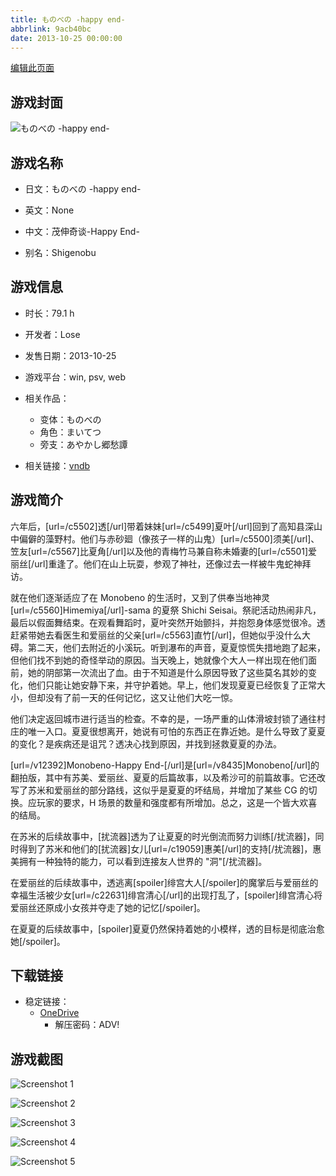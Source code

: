 ```yaml
---
title: ものべの -happy end-
abbrlink: 9acb40bc
date: 2013-10-25 00:00:00
---
```

[编辑此页面](https://github.com/ACG-3/ADV3-source/blob/main/source/_posts/games/%E3%81%BE%E3%81%84%E3%81%A6%E3%81%A4.md)

## 游戏封面

![ものべの -happy end-](https://pan.timero.xyz/d/onedrive/img_lib_001/%E3%81%BE%E3%81%84%E3%81%A6%E3%81%A4_cover.avif)


## 游戏名称

- 日文：ものべの -happy end-
- 英文：None
- 中文：茂伸奇谈-Happy End-

- 别名：Shigenobu


## 游戏信息

- 时长：79.1 h
- 开发者：Lose
- 发售日期：2013-10-25
- 游戏平台：win, psv, web
- 相关作品：
   - 变体：ものべの
   - 角色：まいてつ
   - 旁支：あやかし郷愁譚

- 相关链接：[vndb](https://vndb.org/v12392)


## 游戏简介

六年后，[url=/c5502]透[/url]带着妹妹[url=/c5499]夏叶[/url]回到了高知县深山中偏僻的藻野村。他们与赤砂廻（像孩子一样的山鬼）[url=/c5500]须美[/url]、笠友[url=/c5567]比夏角[/url]以及他的青梅竹马兼自称未婚妻的[url=/c5501]爱丽丝[/url]重逢了。他们在山上玩耍，参观了神社，还像过去一样被牛鬼蛇神拜访。

就在他们逐渐适应了在 Monobeno 的生活时，又到了供奉当地神灵 [url=/c5560]Himemiya[/url]-sama 的夏祭 Shichi Seisai。祭祀活动热闹非凡，最后以假面舞结束。在观看舞蹈时，夏叶突然开始颤抖，并抱怨身体感觉很冷。透赶紧带她去看医生和爱丽丝的父亲[url=/c5563]直竹[/url]，但她似乎没什么大碍。第二天，他们去附近的小溪玩。听到瀑布的声音，夏夏惊慌失措地跑了起来，但他们找不到她的奇怪举动的原因。当天晚上，她就像个大人一样出现在他们面前，她的阴部第一次流出了血。由于不知道是什么原因导致了这些莫名其妙的变化，他们只能让她安静下来，并守护着她。早上，他们发现夏夏已经恢复了正常大小，但却没有了前一天的任何记忆，这又让他们大吃一惊。

他们决定返回城市进行适当的检查。不幸的是，一场严重的山体滑坡封锁了通往村庄的唯一入口。夏夏很想离开，她说有可怕的东西正在靠近她。是什么导致了夏夏的变化？是疾病还是诅咒？透决心找到原因，并找到拯救夏夏的办法。



[url=/v12392]Monobeno-Happy End-[/url]是[url=/v8435]Monobeno[/url]的翻拍版，其中有苏美、爱丽丝、夏夏的后篇故事，以及希沙可的前篇故事。它还改写了苏米和爱丽丝的部分路线，这似乎是夏夏的坏结局，并增加了某些 CG 的切换。应玩家的要求，H 场景的数量和强度都有所增加。总之，这是一个皆大欢喜的结局。

在苏米的后续故事中，[扰流器]透为了让夏夏的时光倒流而努力训练[/扰流器]，同时得到了苏米和他们的[扰流器]女儿[url=/c19059]惠美[/url]的支持[/扰流器]，惠美拥有一种独特的能力，可以看到连接友人世界的 "洞"[/扰流器]。

在爱丽丝的后续故事中，透逃离[spoiler]绯宫大人[/spoiler]的魔掌后与爱丽丝的幸福生活被少女[url=/c22631]绯宫清心[/url]的出现打乱了，[spoiler]绯宫清心将爱丽丝还原成小女孩并夺走了她的记忆[/spoiler]。

在夏夏的后续故事中，[spoiler]夏夏仍然保持着她的小模样，透的目标是彻底治愈她[/spoiler]。




## 下载链接

- 稳定链接：
    - [OneDrive](https://pan.timero.xyz/onedrive/adv_lib_001/%E3%81%BE%E3%81%84%E3%81%A6%E3%81%A4)
        - 解压密码：ADV!



## 游戏截图


![Screenshot 1](https://pan.timero.xyz/d/onedrive/img_lib_001/%E3%81%BE%E3%81%84%E3%81%A6%E3%81%A4_Screenshot_1.avif)

![Screenshot 2](https://pan.timero.xyz/d/onedrive/img_lib_001/%E3%81%BE%E3%81%84%E3%81%A6%E3%81%A4_Screenshot_2.avif)

![Screenshot 3](https://pan.timero.xyz/d/onedrive/img_lib_001/%E3%81%BE%E3%81%84%E3%81%A6%E3%81%A4_Screenshot_3.avif)

![Screenshot 4](https://pan.timero.xyz/d/onedrive/img_lib_001/%E3%81%BE%E3%81%84%E3%81%A6%E3%81%A4_Screenshot_4.avif)

![Screenshot 5](https://pan.timero.xyz/d/onedrive/img_lib_001/%E3%81%BE%E3%81%84%E3%81%A6%E3%81%A4_Screenshot_5.avif)


